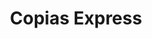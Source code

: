 ---
title: "Copias Express"
url: /san-isidro/copias-express-avenida-los-conquistadores/
shop: copyshop
---